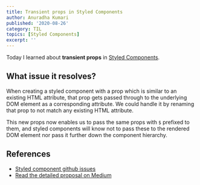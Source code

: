 ```yaml
---
title: Transient props in Styled Components
author: Anuradha Kumari
published: '2020-08-26'
category: TIL
topics: [Styled Components]
excerpt: ''
---
```


Today I learned about **transient props** in [Styled Components](https://styled-components.com/).

## What issue it resolves?

When creating a styled component with a prop which is similar to an existing HTML attribute, that prop gets passed through to the underlying DOM element as a corresponding attribute. We could handle it by renaming that prop to not match any existing HTML attribute.

This new props now enables us to pass the same props with `$` prefixed to them, and styled components will know not to pass these to the rendered DOM element nor pass it further down the component hierarchy.

## References

- [Styled component github issues](https://github.com/styled-components/styled-components/issues/3220)
- [Read the detailed proposal on Medium](https://medium.com/@probablyup/introducing-transient-props-f35fd5203e0c)
